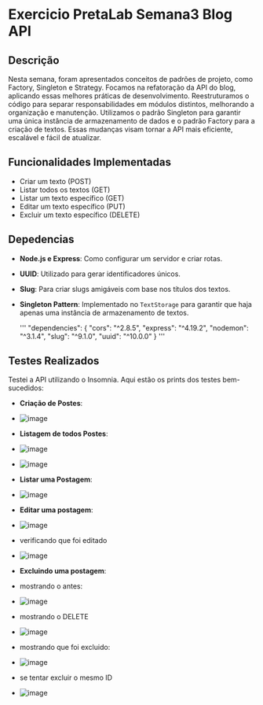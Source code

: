 # Exercicio PretaLab Semana3 Blog API

## Descrição

Nesta semana, foram apresentados conceitos de padrões de projeto, como Factory, Singleton e Strategy. Focamos na refatoração da API do blog, aplicando essas melhores práticas de desenvolvimento. Reestruturamos o código para separar responsabilidades em módulos distintos, melhorando a organização e manutenção. Utilizamos o padrão Singleton para garantir uma única instância de armazenamento de dados e o padrão Factory para a criação de textos. Essas mudanças visam tornar a API mais eficiente, escalável e fácil de atualizar.

## Funcionalidades Implementadas

- Criar um texto (POST)
- Listar todos os textos (GET)
- Listar um texto específico (GET)
- Editar um texto específico (PUT)
- Excluir um texto específico (DELETE)

## Depedencias 

- **Node.js e Express**: Como configurar um servidor e criar rotas.
- **UUID**: Utilizado para gerar identificadores únicos.
- **Slug**: Para criar slugs amigáveis com base nos títulos dos textos.
- **Singleton Pattern**: Implementado no `TextStorage` para garantir que haja apenas uma instância de armazenamento de textos.
  
  '''
   "dependencies": {
    "cors": "^2.8.5",
    "express": "^4.19.2",
    "nodemon": "^3.1.4",
    "slug": "^9.1.0",
    "uuid": "^10.0.0"
}
 '''

## Testes Realizados

Testei a API utilizando o Insomnia. Aqui estão os prints dos testes bem-sucedidos:
- **Criação de Postes**:
- ![image](https://github.com/user-attachments/assets/4f6be255-3257-4a2a-b55a-ed244695aa61)
- **Listagem de todos Postes**:
- ![image](https://github.com/user-attachments/assets/d81d09c9-8bed-4a19-be8a-3815bbd028b9)
- ![image](https://github.com/user-attachments/assets/c9ac6b6d-4364-446c-8d33-0ed3e13defaf)
  
- **Listar uma Postagem**:
- ![image](https://github.com/user-attachments/assets/48df66f2-9cc3-4b8d-bbb4-1ad5e9f1a7eb)

- **Editar uma postagem**:
- ![image](https://github.com/user-attachments/assets/cefaf37e-43b2-4a18-8f80-767f424e4b15)
- verificando que foi editado
- ![image](https://github.com/user-attachments/assets/ac071c39-d852-428d-a990-6062128f6afb)
- **Excluindo  uma postagem**:
- mostrando o antes:
- ![image](https://github.com/user-attachments/assets/d6e85722-fcab-437a-b4ab-0bc5071e4b41)
- mostrando o DELETE
- ![image](https://github.com/user-attachments/assets/d910d243-8333-4d6d-be1e-74d17183ca82)
- mostrando que foi excluido:
- ![image](https://github.com/user-attachments/assets/b2148727-1417-4fd6-9aa3-f195f18ec65e)
- se tentar excluir o mesmo ID
- ![image](https://github.com/user-attachments/assets/5d762588-9fc3-400d-ac8a-56aed2d59df5)






